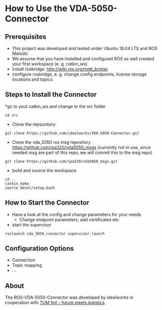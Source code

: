 # How to Use the VDA-5050-Connector

## Prerequisites
* This project was developed and tested under Ubuntu 18.04 LTS and ROS Melodic
* We assume that you have installed and configured ROS as well created your first workspace (e. g. catkin_ws)
* install rosbridge: http://wiki.ros.org/mqtt_bridge
* configure rosbridge, e. g. change config endpoints, license storage locations and topics.

## Steps to Install the Connector
*go to yout catkin_ws and change to the src folder
```console
cd src
```
* Clone the repsonitory
```console
git clone https://github.com/idealworks/VDA-5050-Connector.git
```
* Clone the vda_5050 ros msg repository https://github.com/ipa320/vda5050_msgs (currently not in use, since needed msg are part of this repo, we will commit this to the msg repo)
```console
git clone https://github.com/ipa320/vda5050_msgs.git
```
* build and source the workspace 
```console
cd ..
catkin_make
source devel/setup.bash
```

## How to Start the Connector
* Have a look at the config and change parameters for your needs
  * Change endpoint parameters, add certificates etc.
* start the supervisor
```console
roslaunch vda_5050_connector supervisor.launch
```

## Configuration Options
* Connection
* Topic mapping
* ...

## About
The ROS-VDA-5050-Connector was developed by idealworks in cooperation with [TUM fml – future.meets.logistics](https://www.linkedin.com/company/tum-fml/).
